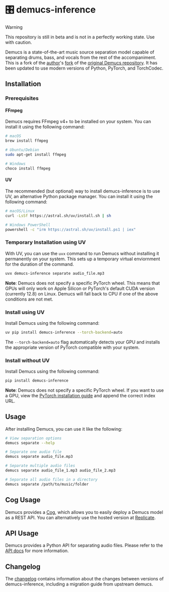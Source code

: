 # 🎛️ demucs-inference

> [!WARNING]
> This repository is still in beta and is not in a perfectly working state. Use with caution.

Demucs is a state-of-the-art music source separation model capable of separating drums, bass, and vocals from the rest of the accompaniment.
This is a fork of the [author](https://github.com/adefossez)'s [fork](https://github.com/adefossez/demucs) of the [original Demucs repository](https://github.com/facebookresearch/demucs). It has been updated to use modern versions of Python, PyTorch, and TorchCodec.

## Installation

### Prerequisites

#### FFmpeg

Demucs requires FFmpeg v4+ to be installed on your system. You can install it using the following command:

```bash
# macOS
brew install ffmpeg

# Ubuntu/Debian
sudo apt-get install ffmpeg

# Windows
choco install ffmpeg
```

#### UV

The recommended (but optional) way to install demucs-inference is to use UV, an alternative Python package manager. You can install it using the following command:

```bash
# macOS/Linux
curl -LsSf https://astral.sh/uv/install.sh | sh

# Windows PowerShell
powershell -c "irm https://astral.sh/uv/install.ps1 | iex"
```

### Temporary Installation using UV

With UV, you can use the `uvx` command to run Demucs without installing it permanently on your system. This sets up a temporary virtual enviornment for the duration of the command. 

```bash
uvx demucs-inference separate audio_file.mp3
```

**Note**: Demucs does not specify a specific PyTorch wheel. This means that GPUs will only work on Apple Silicon or PyTorch's default CUDA version (currently 12.8) on Linux. Demucs will fall back to CPU if one of the above conditions are not met.

### Install using UV

Install Demucs using the following command:

```bash
uv pip install demucs-inference --torch-backend=auto
```

The `--torch-backend=auto` flag automatically detects your GPU and installs the appropriate version of PyTorch compatible with your system.

### Install without UV

Install Demucs using the following command:

```bash
pip install demucs-inference
```

**Note**: Demucs does not specify a specific PyTorch wheel. If you want to use a GPU, view the [PyTorch installation guide](https://pytorch.org/get-started/locally/) and append the correct index URL.

## Usage

After installing Demucs, you can use it like the following:

```bash
# View separation options
demucs separate --help

# Separate one audio file
demucs separate audio_file.mp3

# Separate multiple audio files
demucs separate audio_file_1.mp3 audio_file_2.mp3

# Separate all audio files in a directory
demucs separate /path/to/music/folder
```

## Cog Usage

Demucs provides a [Cog](https://github.com/replicate/cog), which allows you to easily deploy a Demucs model as a REST API. You can alternatively use the hosted version at [Replicate](https://replicate.com/ryan5453/demucs).

## API Usage

Demucs provides a Python API for separating audio files. Please refer to the [API docs](docs/api.md) for more information.

## Changelog

The [changelog](docs/changelog.md) contains information about the changes between versions of demucs-inference, including a migration guide from upstream demucs.